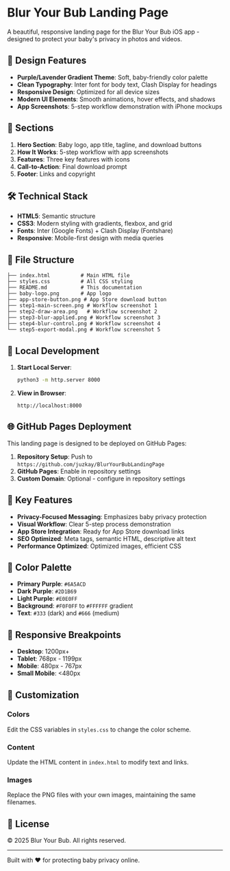 # Blur Your Bub Landing Page

A beautiful, responsive landing page for the Blur Your Bub iOS app - designed to protect your baby's privacy in photos and videos.

## 🎨 Design Features

- **Purple/Lavender Gradient Theme**: Soft, baby-friendly color palette
- **Clean Typography**: Inter font for body text, Clash Display for headings
- **Responsive Design**: Optimized for all device sizes
- **Modern UI Elements**: Smooth animations, hover effects, and shadows
- **App Screenshots**: 5-step workflow demonstration with iPhone mockups

## 📱 Sections

1. **Hero Section**: Baby logo, app title, tagline, and download buttons
2. **How It Works**: 5-step workflow with app screenshots
3. **Features**: Three key features with icons
4. **Call-to-Action**: Final download prompt
5. **Footer**: Links and copyright

## 🛠️ Technical Stack

- **HTML5**: Semantic structure
- **CSS3**: Modern styling with gradients, flexbox, and grid
- **Fonts**: Inter (Google Fonts) + Clash Display (Fontshare)
- **Responsive**: Mobile-first design with media queries

## 📁 File Structure

```
├── index.html          # Main HTML file
├── styles.css          # All CSS styling
├── README.md           # This documentation
├── baby-logo.png       # App logo
├── app-store-button.png # App Store download button
├── step1-main-screen.png # Workflow screenshot 1
├── step2-draw-area.png   # Workflow screenshot 2
├── step3-blur-applied.png # Workflow screenshot 3
├── step4-blur-control.png # Workflow screenshot 4
└── step5-export-modal.png # Workflow screenshot 5
```

## 🚀 Local Development

1. **Start Local Server**:
   ```bash
   python3 -m http.server 8000
   ```

2. **View in Browser**:
   ```
   http://localhost:8000
   ```

## 🌐 GitHub Pages Deployment

This landing page is designed to be deployed on GitHub Pages:

1. **Repository Setup**: Push to `https://github.com/juzkay/BlurYourBubLandingPage`
2. **GitHub Pages**: Enable in repository settings
3. **Custom Domain**: Optional - configure in repository settings

## 🎯 Key Features

- **Privacy-Focused Messaging**: Emphasizes baby privacy protection
- **Visual Workflow**: Clear 5-step process demonstration
- **App Store Integration**: Ready for App Store download links
- **SEO Optimized**: Meta tags, semantic HTML, descriptive alt text
- **Performance Optimized**: Optimized images, efficient CSS

## 🎨 Color Palette

- **Primary Purple**: `#6A5ACD`
- **Dark Purple**: `#2D1B69`
- **Light Purple**: `#E0E0FF`
- **Background**: `#F0F0FF` to `#FFFFFF` gradient
- **Text**: `#333` (dark) and `#666` (medium)

## 📱 Responsive Breakpoints

- **Desktop**: 1200px+
- **Tablet**: 768px - 1199px
- **Mobile**: 480px - 767px
- **Small Mobile**: <480px

## 🔧 Customization

### Colors
Edit the CSS variables in `styles.css` to change the color scheme.

### Content
Update the HTML content in `index.html` to modify text and links.

### Images
Replace the PNG files with your own images, maintaining the same filenames.

## 📄 License

© 2025 Blur Your Bub. All rights reserved.

---

Built with ❤️ for protecting baby privacy online.
